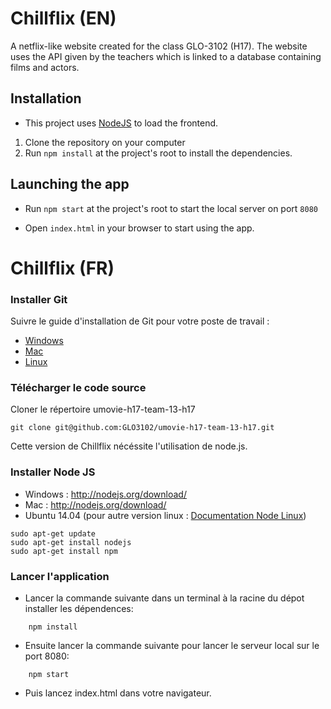 # Chillflix (EN)

A netflix-like website created for the class GLO-3102 (H17). The website uses the API given by the teachers which is linked to a database containing films and actors.

## Installation

* This project uses [NodeJS](https://nodejs.org/en/) to load the frontend.

1. Clone the repository on your computer
2. Run ```npm install``` at the project's root to install the dependencies.

## Launching the app

* Run ```npm start``` at the project's root to start the local server on port ```8080``` 

* Open ```index.html``` in your browser to start using the app.

# Chillflix (FR)

### Installer Git
Suivre le guide d'installation de Git pour votre poste de travail :
* [Windows](http://www.git-scm.com/book/en/Getting-Started-Installing-Git#Installing-on-Windows)
* [Mac](http://www.git-scm.com/book/en/Getting-Started-Installing-Git#Installing-on-Mac)
* [Linux](http://www.git-scm.com/book/en/Getting-Started-Installing-Git#Installing-on-Linux)

### Télécharger le code source
Cloner le répertoire umovie-h17-team-13-h17
```
git clone git@github.com:GLO3102/umovie-h17-team-13-h17.git
```

Cette version de Chillflix nécéssite l'utilisation de node.js.

### Installer Node JS
* Windows : http://nodejs.org/download/
* Mac : http://nodejs.org/download/
* Ubuntu 14.04 (pour autre version linux : [Documentation Node Linux](https://github.com/joyent/node/wiki/Installing-Node.js-via-package-manager))
```
sudo apt-get update
sudo apt-get install nodejs
sudo apt-get install npm
```

### Lancer l'application

* Lancer la commande suivante dans un terminal à la racine du dépot installer les dépendences:
```
	npm install
```

* Ensuite lancer la commande suivante pour lancer le serveur local sur le port 8080:

```
	npm start
```

* Puis lancez index.html dans votre navigateur.